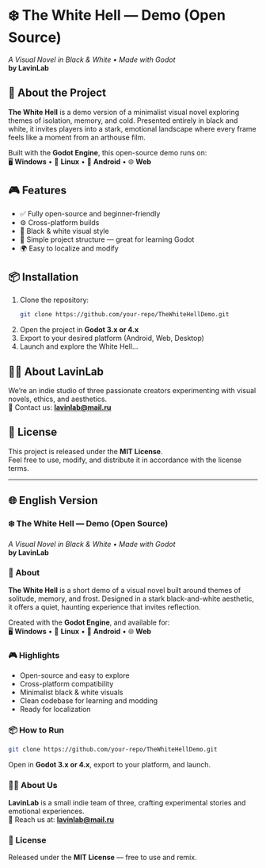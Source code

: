 # ❄️ The White Hell — Demo (Open Source)  
_A Visual Novel in Black & White • Made with Godot_  
**by LavinLab**

## 🧊 About the Project  
**The White Hell** is a demo version of a minimalist visual novel exploring themes of isolation, memory, and cold. Presented entirely in black and white, it invites players into a stark, emotional landscape where every frame feels like a moment from an arthouse film.

Built with the **Godot Engine**, this open-source demo runs on:  
🖥️ **Windows** • 🐧 **Linux** • 📱 **Android** • 🌐 **Web**

## 🎮 Features  
- ✅ Fully open-source and beginner-friendly  
- ⚙️ Cross-platform builds  
- 🎨 Black & white visual style  
- 🧩 Simple project structure — great for learning Godot  
- 🌍 Easy to localize and modify

## 📦 Installation  
1. Clone the repository:  
   ```bash
   git clone https://github.com/your-repo/TheWhiteHellDemo.git
   ```
2. Open the project in **Godot 3.x or 4.x**  
3. Export to your desired platform (Android, Web, Desktop)  
4. Launch and explore the White Hell...

## 🧑‍💻 About LavinLab  
We’re an indie studio of three passionate creators experimenting with visual novels, ethics, and aesthetics.  
📧 Contact us: **lavinlab@mail.ru**

## 📜 License  
This project is released under the **MIT License**.  
Feel free to use, modify, and distribute it in accordance with the license terms.

---

## 🌐 English Version

### ❄️ The White Hell — Demo (Open Source)  
_A Visual Novel in Black & White • Made with Godot_  
**by LavinLab**

### 🧊 About  
**The White Hell** is a short demo of a visual novel built around themes of solitude, memory, and frost. Designed in a stark black-and-white aesthetic, it offers a quiet, haunting experience that invites reflection.

Created with the **Godot Engine**, and available for:  
🖥️ **Windows** • 🐧 **Linux** • 📱 **Android** • 🌐 **Web**

### 🎮 Highlights  
- Open-source and easy to explore  
- Cross-platform compatibility  
- Minimalist black & white visuals  
- Clean codebase for learning and modding  
- Ready for localization

### 📦 How to Run  
```bash
git clone https://github.com/your-repo/TheWhiteHellDemo.git
```
Open in **Godot 3.x or 4.x**, export to your platform, and launch.

### 🧑‍💻 About Us  
**LavinLab** is a small indie team of three, crafting experimental stories and emotional experiences.  
📧 Reach us at: **lavinlab@mail.ru**

### 📜 License  
Released under the **MIT License** — free to use and remix.
